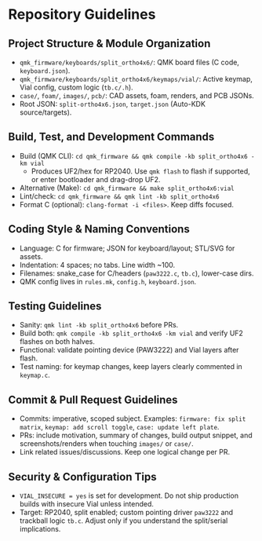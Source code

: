 # Repository Guidelines

## Project Structure & Module Organization
- `qmk_firmware/keyboards/split_ortho4x6/`: QMK board files (C code, `keyboard.json`).
- `qmk_firmware/keyboards/split_ortho4x6/keymaps/vial/`: Active keymap, Vial config, custom logic (`tb.c/.h`).
- `case/`, `foam/`, `images/`, `pcb/`: CAD assets, foam, renders, and PCB JSONs.
- Root JSON: `split-ortho4x6.json`, `target.json` (Auto-KDK source/targets).

## Build, Test, and Development Commands
- Build (QMK CLI): `cd qmk_firmware && qmk compile -kb split_ortho4x6 -km vial`
  - Produces UF2/hex for RP2040. Use `qmk flash` to flash if supported, or enter bootloader and drag-drop UF2.
- Alternative (Make): `cd qmk_firmware && make split_ortho4x6:vial`
- Lint/check: `cd qmk_firmware && qmk lint -kb split_ortho4x6`
- Format C (optional): `clang-format -i <files>`. Keep diffs focused.

## Coding Style & Naming Conventions
- Language: C for firmware; JSON for keyboard/layout; STL/SVG for assets.
- Indentation: 4 spaces; no tabs. Line width ~100.
- Filenames: snake_case for C/headers (`paw3222.c`, `tb.c`), lower-case dirs.
- QMK config lives in `rules.mk`, `config.h`, `keyboard.json`.

## Testing Guidelines
- Sanity: `qmk lint -kb split_ortho4x6` before PRs.
- Build both: `qmk compile -kb split_ortho4x6 -km vial` and verify UF2 flashes on both halves.
- Functional: validate pointing device (PAW3222) and Vial layers after flash.
- Test naming: for keymap changes, keep layers clearly commented in `keymap.c`.

## Commit & Pull Request Guidelines
- Commits: imperative, scoped subject. Examples: `firmware: fix split matrix`, `keymap: add scroll toggle`, `case: update left plate`.
- PRs: include motivation, summary of changes, build output snippet, and screenshots/renders when touching `images/` or `case/`.
- Link related issues/discussions. Keep one logical change per PR.

## Security & Configuration Tips
- `VIAL_INSECURE = yes` is set for development. Do not ship production builds with insecure Vial unless intended.
- Target: RP2040, split enabled; custom pointing driver `paw3222` and trackball logic `tb.c`. Adjust only if you understand the split/serial implications.
